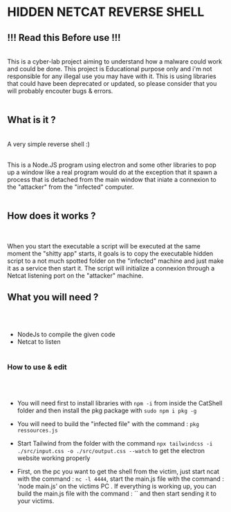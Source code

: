 # HIDDEN  NETCAT REVERSE SHELL

## !!! Read this Before use !!!
<br>
This is a cyber-lab project aiming to understand how a malware could work and could be done.
This project is Educational purpose only and i'm not responsible for any illegal use you may have with it. This is using libraries that could have been deprecated or updated, so please consider that you will probably encouter bugs & errors.
<br><br>

## What is it ?
<br>
A very simple reverse shell :)
<br><br>

This is a Node.JS program using electron and some other libraries to pop up a window like a real program would do at the exception that it spawn a process that is detached from the main window  that iniate a connexion to the "attacker" from the "infected" computer.
<br><br>

## How does it works ?
<br>

When you start the executable a script will be executed at the same moment the "shitty app" starts, it goals is to copy the executable hidden script to a not much spotted folder on the "infected" machine and just make it as a service then start it. The script will initialize a connexion through a Netcat listening port on the "attacker" machine. 

## What you will need ? 
<br><br>

- NodeJs to compile the given code
- Netcat to listen
<br><br>
### How to use & edit
<br><br>
- You will need first to install libraries with `npm -i` from inside the CatShell folder and then install the pkg package with `sudo npm i pkg -g`

- You will need to build the "infected file" with the command : `pkg ressources.js`

- Start Tailwind from the folder with the command `npx tailwindcss -i ./src/input.css -o ./src/output.css --watch` to get the electron website working properly

- First, on the pc you want to get the shell from the victim, just start ncat with the command : `nc -l 4444`, 
start the main.js file with the command : 'node main.js' on the victims PC . If everything is working up, you can build the main.js file with the command : `` and then start sending it to your victims.
